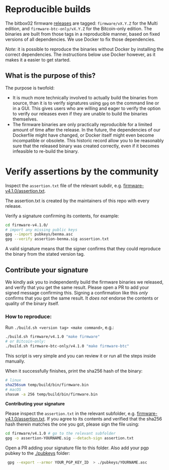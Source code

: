 # Reproducible builds

The bitbox02 firmware [releases](https://github.com/digitalbitbox/bitbox02-firmware/releases/) are
tagged: `firmware/vX.Y.Z` for the Multi edition, and `firmware-btc-only/vX.Y.Z` for the Bitcoin-only
edition. The binaries are built from those tags in a reproducible manner, based on fixed versions of
all dependencies. We use Docker to fix those dependencies.

*Note*: it is possible to reproduce the binaries without Docker by installing the correct
dependencies. The instructions below use Docker however, as it makes it a easier to get started.

## What is the purpose of this?

The purpose is twofold:

- It is much more technically involved to actually build the binaries from source, than it is to
  verify signatures using `gpg` on the command line or in a GUI. This gives users who are willing
  and eager to verify the option to verify our releases even if they are unable to build the
  binaries themselves.
- The firmware binaries are only practically reproducible for a limited amount of time after the
  release. In the future, the dependencies of our Dockerfile might have changed, or Docker itself
  might even become incompatible or obsolete. This historic record allow you to be reasonably sure
  that the released binary was created correctly, even if it becomes infeasible to re-build the
  binary.

# Verify assertions by the community

Inspect the `assertion.txt` file of the relevant subdir,
e.g. [firmware-v4.1.0/assertion.txt](firmware-v4.1.0/assertion.txt).

The assertion.txt is created by the maintainers of this repo with every release.

Verify a signature confirming its contents, for example:

```sh
cd firmware-v4.1.0/
# import any missing public keys
gpg --import pubkeys/benma.asc
gpg --verify assertion-benma.sig assertion.txt
```

A valid signature means that the signer confirms that they could reproduce the binary from the
stated version tag.

## Contribute your signature

We kindly ask you to independently build the firmware binaries we released, and verify that you get
the same result. Please open a PR to add your signed message confirming this. Signing a confirmation
like this *only* confirms that you got the same result. It *does not* endorse the contents or
quality of the binary itself.

### How to reproduce:

Run `./build.sh <version tag> <make command>`, e.g.:

```sh
./build.sh firmware/v4.1.0 "make firmware"
# or Bitcoin-only:
./build.sh firmware-btc-only/v4.1.0 "make firmware-btc"
```

This script is very simple and you can review it or run all the steps inside manually.

When it successfully finishes, print the sha256 hash of the binary:

```sh
# linux
sha256sum temp/build/bin/firmware.bin
# macOS
shasum -a 256 temp/build/bin/firmware.bin
```

**Contributing your signature**

Please inspect the `assertion.txt` in the relevant subfolder,
e.g. [firmware-v4.1.0/assertion.txt](firmware-v4.1.0/assertion.txt). If you agree to its contents
and verified that the sha256 hash therein matches the one you got, please sign the file using:

```sh
cd firmware/v4.1.0 # go to the relevant subfolder
gpg -o assertion-YOURNAME.sig --detach-sign assertion.txt
```

Open a PR adding your signature file to this folder. Also add your pgp pubkey to the
[./pubkeys](./pubkeys) folder:

```sh
 gpg --export --armor YOUR_PGP_KEY_ID  > ./pubkeys/YOURNAME.asc
```
